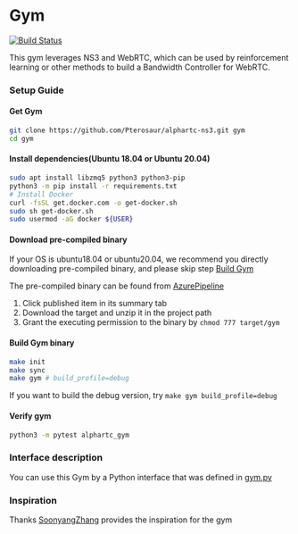 # Gym

[![Build Status](https://dev.azure.com/OpenNetLab/ONL-github/_apis/build/status/OpenNetLab.gym?branchName=master)](https://dev.azure.com/OpenNetLab/ONL-github/_build/latest?definitionId=6&branchName=master)

This gym leverages NS3 and WebRTC, which can be used by reinforcement learning or other methods to build a Bandwidth Controller for WebRTC.

### Setup Guide

#### Get Gym

```sh
git clone https://github.com/Pterosaur/alphartc-ns3.git gym
cd gym
```

#### Install dependencies(Ubuntu 18.04 or Ubuntu 20.04)

```sh
sudo apt install libzmq5 python3 python3-pip
python3 -m pip install -r requirements.txt
# Install Docker
curl -fsSL get.docker.com -o get-docker.sh
sudo sh get-docker.sh
sudo usermod -aG docker ${USER}
```

#### Download pre-compiled binary

If your OS is ubuntu18.04 or ubuntu20.04, we recommend you directly downloading pre-compiled binary, and please skip step [Build Gym](#Build-Gym)

The pre-compiled binary can be found from [AzurePipeline](https://dev.azure.com/OpenNetLab/ONL-github/_build/latest?definitionId=6&branchName=master)
1. Click published item in its summary tab
2. Download the target and unzip it in the project path
3. Grant the executing permission to the binary by `chmod 777 target/gym`

#### Build Gym binary

```sh
make init
make sync
make gym # build_profile=debug
```

If you want to build the debug version, try `make gym build_profile=debug`

#### Verify gym

```sh
python3 -m pytest alphartc_gym
```

### Interface description

You can use this Gym by a Python interface that was defined in [gym.py](gym.py)
### Inspiration

Thanks [SoonyangZhang](https://github.com/SoonyangZhang) provides the inspiration for the gym

